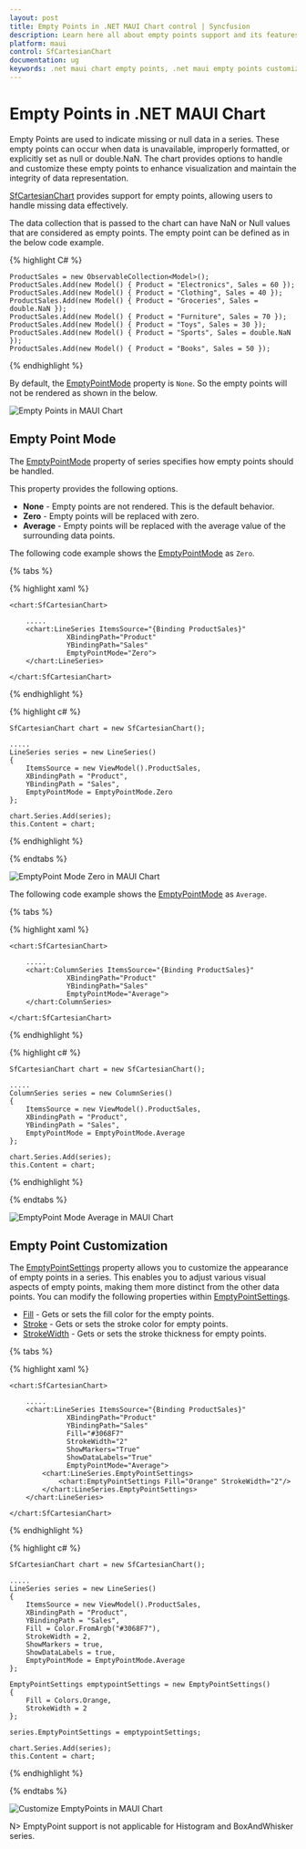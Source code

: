 ```yaml
---
layout: post
title: Empty Points in .NET MAUI Chart control | Syncfusion
description: Learn here all about empty points support and its features in Syncfusion® .NET MAUI Chart (SfCartesianChart) control.
platform: maui
control: SfCartesianChart
documentation: ug
keywords: .net maui chart empty points, .net maui empty points customization, syncfusion maui chart empty points, maui chart empty points, .net maui chart empty points visualization, cartesian empty points maui, missing data handling
---
```


# Empty Points in .NET MAUI Chart
Empty Points are used to indicate missing or null data in a series. These empty points can occur when data is unavailable, improperly formatted, or explicitly set as null or double.NaN. The chart provides options to handle and customize these empty points to enhance visualization and maintain the integrity of data representation.

[SfCartesianChart](https://help.syncfusion.com/cr/maui/Syncfusion.Maui.Charts.SfCartesianChart.html) provides support for empty points, allowing users to handle missing data effectively.

The data collection that is passed to the chart can have NaN or Null values that are considered as empty points. The empty point can be defined as in the below code example.

{% highlight C# %}

    ProductSales = new ObservableCollection<Model>();
    ProductSales.Add(new Model() { Product = "Electronics", Sales = 60 });
    ProductSales.Add(new Model() { Product = "Clothing", Sales = 40 });
    ProductSales.Add(new Model() { Product = "Groceries", Sales = double.NaN });
    ProductSales.Add(new Model() { Product = "Furniture", Sales = 70 });
    ProductSales.Add(new Model() { Product = "Toys", Sales = 30 });
    ProductSales.Add(new Model() { Product = "Sports", Sales = double.NaN });
    ProductSales.Add(new Model() { Product = "Books", Sales = 50 });

{% endhighlight %}

By default, the [EmptyPointMode]() property is `None`. So the empty points will not be rendered as shown in the below.

![Empty Points in MAUI Chart](EmptyPoints_images/EmptyPoints_Default.png)

## Empty Point Mode
The [EmptyPointMode]() property of series specifies how empty points should be handled. 

This property provides the following options.

* **None** - Empty points are not rendered. This is the default behavior.
* **Zero** - Empty points will be replaced with zero.
* **Average** - Empty points will be replaced with the average value of the surrounding data points.

The following code example shows the [EmptyPointMode]() as `Zero`.

{% tabs %}

{% highlight xaml %}

    <chart:SfCartesianChart>
        
        .....
        <chart:LineSeries ItemsSource="{Binding ProductSales}"
                  XBindingPath="Product"
                  YBindingPath="Sales"
                  EmptyPointMode="Zero">
        </chart:LineSeries>

    </chart:SfCartesianChart>

{% endhighlight %}

{% highlight c# %}

    SfCartesianChart chart = new SfCartesianChart();

    .....
    LineSeries series = new LineSeries()
    {
        ItemsSource = new ViewModel().ProductSales,
        XBindingPath = "Product",
        YBindingPath = "Sales",
        EmptyPointMode = EmptyPointMode.Zero
    };

    chart.Series.Add(series);
    this.Content = chart;

{% endhighlight %}

{% endtabs %}

![EmptyPoint Mode Zero in MAUI Chart](EmptyPoints_images/EmptyPoints_Mode_Zero.png)

The following code example shows the [EmptyPointMode]() as `Average`.

{% tabs %}

{% highlight xaml %}

    <chart:SfCartesianChart>

        .....
        <chart:ColumnSeries ItemsSource="{Binding ProductSales}"
                  XBindingPath="Product"
                  YBindingPath="Sales"
                  EmptyPointMode="Average">
        </chart:ColumnSeries>

    </chart:SfCartesianChart>

{% endhighlight %}

{% highlight c# %}

    SfCartesianChart chart = new SfCartesianChart();

    .....
    ColumnSeries series = new ColumnSeries()
    {
        ItemsSource = new ViewModel().ProductSales,
        XBindingPath = "Product",
        YBindingPath = "Sales",
        EmptyPointMode = EmptyPointMode.Average
    };

    chart.Series.Add(series);
    this.Content = chart;

{% endhighlight %}

{% endtabs %}

![EmptyPoint Mode Average in MAUI Chart](EmptyPoints_images/EmptyPoints_Mode_Average.png)

## Empty Point Customization
The [EmptyPointSettings]() property allows you to customize the appearance of empty points in a series. This enables you to adjust various visual aspects of empty points, making them more distinct from the other data points. You can modify the following properties within [EmptyPointSettings]().

* [Fill]() - Gets or sets the fill color for the empty points.
* [Stroke]() - Gets or sets the stroke color for empty points.
* [StrokeWidth]() - Gets or sets the stroke thickness for empty points.

{% tabs %}

{% highlight xaml %}

    <chart:SfCartesianChart>

        .....
        <chart:LineSeries ItemsSource="{Binding ProductSales}"
                  XBindingPath="Product"
                  YBindingPath="Sales"
                  Fill="#3068F7"
                  StrokeWidth="2"
                  ShowMarkers="True"
                  ShowDataLabels="True"
                  EmptyPointMode="Average">
            <chart:LineSeries.EmptyPointSettings>
                <chart:EmptyPointSettings Fill="Orange" StrokeWidth="2"/>
            </chart:LineSeries.EmptyPointSettings>
        </chart:LineSeries>

    </chart:SfCartesianChart>

{% endhighlight %}

{% highlight c# %}

    SfCartesianChart chart = new SfCartesianChart();

    .....
    LineSeries series = new LineSeries()
    {
        ItemsSource = new ViewModel().ProductSales,
        XBindingPath = "Product",
        YBindingPath = "Sales",
        Fill = Color.FromArgb("#3068F7"),
        StrokeWidth = 2,
        ShowMarkers = true,
        ShowDataLabels = true,
        EmptyPointMode = EmptyPointMode.Average
    };

    EmptyPointSettings emptypointSettings = new EmptyPointSettings()
    {
        Fill = Colors.Orange,
        StrokeWidth = 2
    };

    series.EmptyPointSettings = emptypointSettings;

    chart.Series.Add(series);
    this.Content = chart;

{% endhighlight %}

{% endtabs %}

![Customize EmptyPoints in MAUI Chart](EmptyPoints_images\Customize_EmptyPoints.png)

N> EmptyPoint support is not applicable for Histogram and BoxAndWhisker series.
